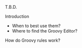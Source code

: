 T.B.D.

Introduction
- When to best use them?
- Where to find the Groovy Editor?

How do Groovy rules work?